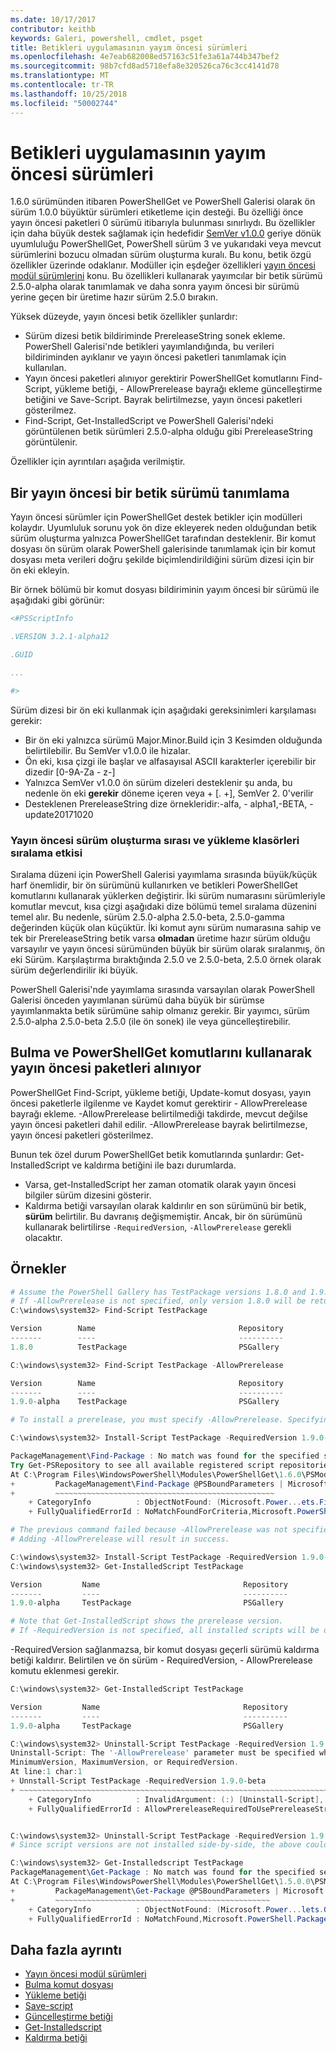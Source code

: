```yaml
---
ms.date: 10/17/2017
contributor: keithb
keywords: Galeri, powershell, cmdlet, psget
title: Betikleri uygulamasının yayım öncesi sürümleri
ms.openlocfilehash: 4e7eab682008ed57163c51fe3a61a744b347bef2
ms.sourcegitcommit: 98b7cfd8ad5718efa8e320526ca76c3cc4141d78
ms.translationtype: MT
ms.contentlocale: tr-TR
ms.lasthandoff: 10/25/2018
ms.locfileid: "50002744"
---
```

# <a name="prerelease-versions-of-scripts"></a>Betikleri uygulamasının yayım öncesi sürümleri

1.6.0 sürümünden itibaren PowerShellGet ve PowerShell Galerisi olarak ön sürüm 1.0.0 büyüktür sürümleri etiketleme için desteği. Bu özelliği önce yayın öncesi paketleri 0 sürümü itibarıyla bulunması sınırlıydı. Bu özellikler için daha büyük destek sağlamak için hedefidir [SemVer v1.0.0](http://semver.org/spec/v1.0.0.html) geriye dönük uyumluluğu PowerShellGet, PowerShell sürüm 3 ve yukarıdaki veya mevcut sürümlerini bozucu olmadan sürüm oluşturma kuralı. Bu konu, betik özgü özellikler üzerinde odaklanır. Modüller için eşdeğer özellikleri [yayın öncesi modül sürümlerini](module-prerelease-support.md) konu. Bu özellikleri kullanarak yayımcılar bir betik sürümü 2.5.0-alpha olarak tanımlamak ve daha sonra yayım öncesi bir sürümü yerine geçen bir üretime hazır sürüm 2.5.0 bırakın.

Yüksek düzeyde, yayın öncesi betik özellikler şunlardır:

- Sürüm dizesi betik bildiriminde PrereleaseString sonek ekleme. PowerShell Galerisi'nde betikleri yayımlandığında, bu verileri bildiriminden ayıklanır ve yayın öncesi paketleri tanımlamak için kullanılan.
- Yayın öncesi paketleri alınıyor gerektirir PowerShellGet komutlarını Find-Script, yükleme betiği, - AllowPrerelease bayrağı ekleme güncelleştirme betiğini ve Save-Script. Bayrak belirtilmezse, yayın öncesi paketleri gösterilmez.
- Find-Script, Get-InstalledScript ve PowerShell Galerisi'ndeki görüntülenen betik sürümleri 2.5.0-alpha olduğu gibi PrereleaseString görüntülenir.

Özellikler için ayrıntıları aşağıda verilmiştir.

## <a name="identifying-a-script-version-as-a-prerelease"></a>Bir yayın öncesi bir betik sürümü tanımlama

Yayın öncesi sürümler için PowerShellGet destek betikler için modülleri kolaydır. Uyumluluk sorunu yok ön dize ekleyerek neden olduğundan betik sürüm oluşturma yalnızca PowerShellGet tarafından desteklenir. Bir komut dosyası ön sürüm olarak PowerShell galerisinde tanımlamak için bir komut dosyası meta verileri doğru şekilde biçimlendirildiğini sürüm dizesi için bir ön eki ekleyin.

Bir örnek bölümü bir komut dosyası bildiriminin yayım öncesi bir sürümü ile aşağıdaki gibi görünür:

```powershell
<#PSScriptInfo

.VERSION 3.2.1-alpha12

.GUID

...

#>
```

Sürüm dizesi bir ön eki kullanmak için aşağıdaki gereksinimleri karşılaması gerekir:

- Bir ön eki yalnızca sürümü Major.Minor.Build için 3 Kesimden olduğunda belirtilebilir.
  Bu SemVer v1.0.0 ile hizalar.
- Ön eki, kısa çizgi ile başlar ve alfasayısal ASCII karakterler içerebilir bir dizedir [0-9A-Za - z-]
- Yalnızca SemVer v1.0.0 ön sürüm dizeleri desteklenir şu anda, bu nedenle ön eki **gerekir** döneme içeren veya + [. +], SemVer 2. 0'verilir
- Desteklenen PrereleaseString dize örnekleridir:-alfa, - alpha1,-BETA, - update20171020

### <a name="prerelease-versioning-impact-on-sort-order-and-installation-folders"></a>Yayın öncesi sürüm oluşturma sırası ve yükleme klasörleri sıralama etkisi

Sıralama düzeni için PowerShell Galerisi yayımlama sırasında büyük/küçük harf önemlidir, bir ön sürümünü kullanırken ve betikleri PowerShellGet komutlarını kullanarak yüklerken değiştirir. İki sürüm numarasını sürümleriyle komutlar mevcut, kısa çizgi aşağıdaki dize bölümü temel sıralama düzenini temel alır. Bu nedenle, sürüm 2.5.0-alpha 2.5.0-beta, 2.5.0-gamma değerinden küçük olan küçüktür. İki komut aynı sürüm numarasına sahip ve tek bir PrereleaseString betik varsa **olmadan** üretime hazır sürüm olduğu varsayılır ve yayın öncesi sürümünden büyük bir sürüm olarak sıralanmış, ön eki Sürüm. Karşılaştırma bıraktığında 2.5.0 ve 2.5.0-beta, 2.5.0 örnek olarak sürüm değerlendirilir iki büyük.

PowerShell Galerisi'nde yayımlama sırasında varsayılan olarak PowerShell Galerisi önceden yayımlanan sürümü daha büyük bir sürümse yayımlanmakta betik sürümüne sahip olmanız gerekir. Bir yayımcı, sürüm 2.5.0-alpha 2.5.0-beta 2.5.0 (ile ön sonek) ile veya güncelleştirebilir.

## <a name="finding-and-acquiring-prerelease-packages-using-powershellget-commands"></a>Bulma ve PowerShellGet komutlarını kullanarak yayın öncesi paketleri alınıyor

PowerShellGet Find-Script, yükleme betiği, Update-komut dosyası, yayın öncesi paketlerle ilgilenme ve Kaydet komut gerektirir - AllowPrerelease bayrağı ekleme. -AllowPrerelease belirtilmediği takdirde, mevcut değilse yayın öncesi paketleri dahil edilir. -AllowPrerelease bayrak belirtilmezse, yayın öncesi paketleri gösterilmez.

Bunun tek özel durum PowerShellGet betik komutlarında şunlardır: Get-InstalledScript ve kaldırma betiğini ile bazı durumlarda.

- Varsa, get-InstalledScript her zaman otomatik olarak yayın öncesi bilgiler sürüm dizesini gösterir.
- Kaldırma betiği varsayılan olarak kaldırılır en son sürümünü bir betik, **sürüm** belirtilir. Bu davranış değişmemiştir. Ancak, bir ön sürümünü kullanarak belirtilirse `-RequiredVersion`, `-AllowPrerelease` gerekli olacaktır.

## <a name="examples"></a>Örnekler

```powershell
# Assume the PowerShell Gallery has TestPackage versions 1.8.0 and 1.9.0-alpha.
# If -AllowPrerelease is not specified, only version 1.8.0 will be returned.
C:\windows\system32> Find-Script TestPackage

Version        Name                                Repository           Description
-------        ----                                ----------           -----------
1.8.0          TestPackage                         PSGallery            Package used to validate changes to the PowerShe...

C:\windows\system32> Find-Script TestPackage -AllowPrerelease

Version        Name                                Repository           Description
-------        ----                                ----------           -----------
1.9.0-alpha    TestPackage                         PSGallery            Package used to validate changes to PowerShe...

# To install a prerelease, you must specify -AllowPrerelease. Specifying a prerelease version string is not sufficient.

C:\windows\system32> Install-Script TestPackage -RequiredVersion 1.9.0-alpha

PackageManagement\Find-Package : No match was found for the specified search criteria and script name 'TestPackage'.
Try Get-PSRepository to see all available registered script repositories.
At C:\Program Files\WindowsPowerShell\Modules\PowerShellGet\1.6.0\PSModule.psm1:1455 char:3
+         PackageManagement\Find-Package @PSBoundParameters | Microsoft ...
+         ~~~~~~~~~~~~~~~~~~~~~~~~~~~~~~~~~~~~~~~~~~~~~~~~~
    + CategoryInfo          : ObjectNotFound: (Microsoft.Power...ets.FindPackage:FindPackage)[Find-Package], Exception
    + FullyQualifiedErrorId : NoMatchFoundForCriteria,Microsoft.PowerShell.PackageManagement.Cmdlets.FindPackage

# The previous command failed because -AllowPrerelease was not specified.
# Adding -AllowPrerelease will result in success.

C:\windows\system32> Install-Script TestPackage -RequiredVersion 1.9.0-alpha -AllowPrerelease
C:\windows\system32> Get-InstalledScript TestPackage

Version         Name                                Repository           Description
-------         ----                                ----------           -----------
1.9.0-alpha     TestPackage                         PSGallery            Package used to validate changes to PowerShe...

# Note that Get-InstalledScript shows the prerelease version.
# If -RequiredVersion is not specified, all installed scripts will be displayed by Get-InstalledScript
```

-RequiredVersion sağlanmazsa, bir komut dosyası geçerli sürümü kaldırma betiği kaldırır.
Belirtilen ve ön sürüm - RequiredVersion, - AllowPrerelease komutu eklenmesi gerekir.

``` powershell
C:\windows\system32> Get-InstalledScript TestPackage

Version         Name                                Repository           Description
-------         ----                                ----------           -----------
1.9.0-alpha     TestPackage                         PSGallery            Package used to validate changes to PowerShe...

C:\windows\system32> Uninstall-Script TestPackage -RequiredVersion 1.9.0-alpha
Uninstall-Script: The '-AllowPrerelease' parameter must be specified when using the Prerelease string in
MinimumVersion, MaximumVersion, or RequiredVersion.
At line:1 char:1
+ Unnstall-Script TestPackage -RequiredVersion 1.9.0-beta
+ ~~~~~~~~~~~~~~~~~~~~~~~~~~~~~~~~~~~~~~~~~~~~~~~~~~~~~~~~~~~~~~~~~~~~~
    + CategoryInfo          : InvalidArgument: (:) [Uninstall-Script], ArgumentException
    + FullyQualifiedErrorId : AllowPrereleaseRequiredToUsePrereleaseStringInVersion,Uninnstall-script


C:\windows\system32> Uninstall-Script TestPackage -RequiredVersion 1.9.0-alpha -AllowPrerelease
# Since script versions are not installed side-by-side, the above could be simply "Uninstall-Script TestPackage"

C:\windows\system32> Get-Installedscript TestPackage
PackageManagement\Get-Package : No match was found for the specified search criteria and script names 'testpackage'.
At C:\Program Files\WindowsPowerShell\Modules\PowerShellGet\1.5.0.0\PSModule.psm1:4088 char:9
+         PackageManagement\Get-Package @PSBoundParameters | Microsoft. ...
+         ~~~~~~~~~~~~~~~~~~~~~~~~~~~~~~~~~~~~~~~~~~~~~~~~
    + CategoryInfo          : ObjectNotFound: (Microsoft.Power...lets.GetPackage:GetPackage) [Get-Package], Exception
    + FullyQualifiedErrorId : NoMatchFound,Microsoft.PowerShell.PackageManagement.Cmdlets.GetPackage
```

## <a name="more-details"></a>Daha fazla ayrıntı

- [Yayın öncesi modül sürümleri](module-prerelease-support.md)
- [Bulma komut dosyası](/powershell/module/powershellget/find-script)
- [Yükleme betiği](/powershell/module/powershellget/install-script)
- [Save-script](/powershell/module/powershellget/save-script)
- [Güncelleştirme betiği](/powershell/module/powershellget/update-script)
- [Get-Installedscript](/powershell/module/powershellget/get-installedscript)
- [Kaldırma betiği](/powershell/module/powershellget/uninstall-script)
